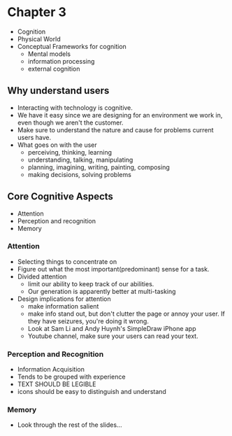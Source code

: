 # Chapter 3

 * Cognition
 * Physical World
 * Conceptual Frameworks for cognition
    - Mental models
    - information processing
    - external cognition

## Why understand users

 * Interacting with technology is cognitive.
 * We have it easy since we are designing for an environment we work in, even
though we aren't the customer.
 * Make sure to understand the nature and cause for problems current users have.
 * What goes on with the user
   * perceiving, thinking, learning
   * understanding, talking, manipulating
   * planning, imagining, writing, painting, composing
   * making decisions, solving problems

## Core Cognitive Aspects

 * Attention
 * Perception and recognition
 * Memory

### Attention
 
 * Selecting things to concentrate on
 * Figure out what the most important(predominant) sense for a task.
 * Divided attention
   * limit our ability to keep track of our abilities.
   * Our generation is apparently better at multi-tasking
 * Design implications for attention
   * make information salient
   * make info stand out, but don't clutter the page or annoy your user. If they
have seizures, you're doing it wrong.
   * Look at Sam Li and Andy Huynh's SimpleDraw iPhone app
   * Youtube channel, make sure your users can read your text.

### Perception and Recognition

 * Information Acquisition
 * Tends to be grouped with experience
 * TEXT SHOULD BE LEGIBLE
 * icons should be easy to distinguish and understand

### Memory 

 * Look through the rest of the slides...

